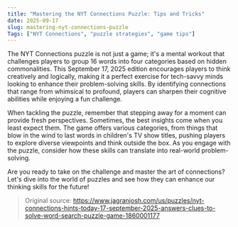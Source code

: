 ```yaml
---
title: "Mastering the NYT Connections Puzzle: Tips and Tricks"
date: 2025-09-17
slug: mastering-nyt-connections-puzzle
Tags: ["NYT Connections", "puzzle strategies", "game tips"]
---
```


The NYT Connections puzzle is not just a game; it's a mental workout that challenges players to group 16 words into four categories based on hidden commonalities. This September 17, 2025 edition encourages players to think creatively and logically, making it a perfect exercise for tech-savvy minds looking to enhance their problem-solving skills. By identifying connections that range from whimsical to profound, players can sharpen their cognitive abilities while enjoying a fun challenge.

When tackling the puzzle, remember that stepping away for a moment can provide fresh perspectives. Sometimes, the best insights come when you least expect them. The game offers various categories, from things that blow in the wind to last words in children's TV show titles, pushing players to explore diverse viewpoints and think outside the box. As you engage with the puzzle, consider how these skills can translate into real-world problem-solving.

Are you ready to take on the challenge and master the art of connections? Let's dive into the world of puzzles and see how they can enhance our thinking skills for the future!
> Original source: https://www.jagranjosh.com/us/puzzles/nyt-connections-hints-today-17-september-2025-answers-clues-to-solve-word-search-puzzle-game-1860001177
